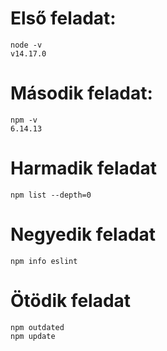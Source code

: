 # Első feladat:
```
node -v
v14.17.0
```
# Második feladat:
```
npm -v
6.14.13
```
# Harmadik feladat
```
npm list --depth=0
```
# Negyedik feladat
```
npm info eslint
```
# Ötödik feladat
```
npm outdated
npm update
```